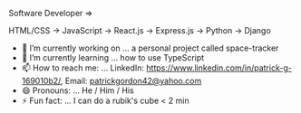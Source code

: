 
Software Developer => 

HTML/CSS -> JavaScript -> React.js -> Express.js -> Python -> Django

- 🔭 I’m currently working on ... a personal project called space-tracker
- 🌱 I’m currently learning ... how to use TypeScript
- 📫 How to reach me: ... LinkedIn: https://www.linkedin.com/in/patrick-g-169010b2/, Email: patrickgordon42@yahoo.com
- 😄 Pronouns: ... He / Him / His
- ⚡ Fun fact: ... I can do a rubik's cube < 2 min
